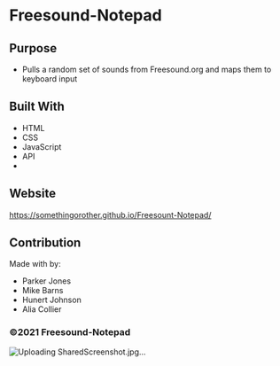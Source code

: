 # Freesound-Notepad

## Purpose

* Pulls a random set of sounds from Freesound.org and maps them to keyboard input

## Built With

* HTML
* CSS
* JavaScript
* API
* 

## Website
https://somethingorother.github.io/Freesount-Notepad/

## Contribution

Made with  by:
* Parker Jones
* Mike Barns
* Hunert Johnson
* Alia Collier

### ©️2021 Freesound-Notepad

![Uploading SharedScreenshot.jpg…]()
